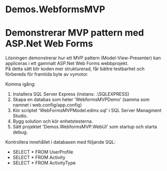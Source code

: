 # Demos.WebformsMVP
Demonstrerar MVP pattern med ASP.Net Web Forms
==================================================================================

Lösningen demonstrerar hur ett MVP pattern (Model-View-Presenter) kan appliceras i ett gammalt ASP.Net Web Forms webbprojekt.  
På detta sätt blir koden mer strukturerad, får bättre testbarhet och förbereds för framtida byte av vymotor.

Komma igång:  
1. Installera SQL Server Express (instans: .\SQLEXPRESS)  
2. Skapa en databas som heter 'WebformsMVPDemo' (samma som namnet i web.config/app.config)  
3. Kör scriptet 'WebFormsMVPModel.edmx.sql' i SQL Server Managment Studio.  
4. Bygg solution och kör enhetstesterna.  
4. Sätt projektet 'Demos.WebformsMVP.WebUI' som startup och starta debug.  


Kontrollera innehållet i databasen med följande SQL:  
* SELECT * FROM UserProfile  
* SELECT * FROM Activity  
* SELECT * FROM ActivityType  

